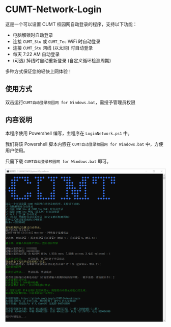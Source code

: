 # CUMT-Network-Login
这是一个可以设置 CUMT 校园网自动登录的程序，支持以下功能：

- 电脑解锁时自动登录
- 连接 `CUMT_Stu` 或 `CUMT_Tec` WiFi 时自动登录
- 连接 `CUMT_Stu` 网线 (以太网) 时自动登录
- 每天 7:22 AM 自动登录
- (可选) 掉线时自动重新登录 (自定义循环检测周期)

多种方式保证您的轻快上网体验！

## 使用方式

双击运行`CUMT自动登录校园网 for Windows.bat`，需授予管理员权限

## 内容说明

本程序使用 Powershell 编写，主程序在 `LoginNetwork.ps1` 中。

我们将该 Powershell 脚本内嵌在 `CUMT自动登录校园网 for Windows.bat` 中，方便用户使用。

只需下载 `CUMT自动登录校园网 for Windows.bat` 即可。

![screenshot](https://github.com/zjsxply/CUMT-Network-Login/blob/main/screenshot.png?raw=true)
